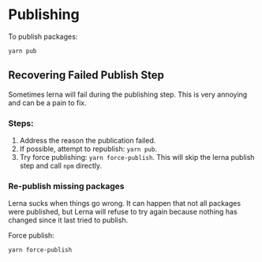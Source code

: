 # Publishing

To publish packages:

```
yarn pub
```

## Recovering Failed Publish Step

Sometimes lerna will fail during the publishing step. This is very annoying and can be a pain to fix.

### Steps:

1. Address the reason the publication failed.
1. If possible, attempt to republish: `yarn pub`.
1. Try force publishing: `yarn force-publish`. This will skip the lerna publish step and call `npm` directly.

### Re-publish missing packages

Lerna sucks when things go wrong. It can happen that not all packages were published, but Lerna will refuse to try again
because nothing has changed since it last tried to publish.

Force publish:

```
yarn force-publish
```
